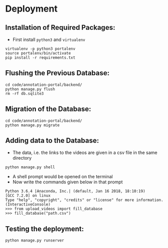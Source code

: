 # Deployment

## Installation of Required Packages:
- First install ```python3``` and ```virtualenv```
```
virtualenv -p python3 portalenv
source portalenv/bin/activate
pip install -r requirements.txt
```

## Flushing the Previous Database:
```
cd code/annotation-portal/backend/
python manage.py flush
rm -rf db.sqlite3
```

## Migration of the Database:
```
cd code/annotation-portal/backend/
python manage.py migrate
```

## Adding data to the Database:
- The data, i.e. the links to the videos are given in a csv file in the same directory
```
python manage.py shell
```
- A shell prompt would be opened on the terminal
- Now write the commands given below in that prompt
```
Python 3.6.4 |Anaconda, Inc.| (default, Jan 16 2018, 18:10:19) 
[GCC 7.2.0] on linux
Type "help", "copyright", "credits" or "license" for more information.
(InteractiveConsole)
>>> from upload_videos import fill_database
>>> fill_database("path.csv")
```

## Testing the deployment:
```
python manage.py runserver
```